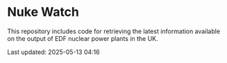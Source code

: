 # Nuke Watch

This repository includes code for retrieving the latest information available on the output of EDF nuclear power plants in the UK.

Last updated: 2025-05-13 04:16